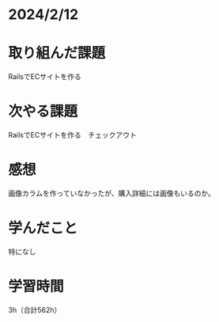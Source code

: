 # 2024/2/12
# 取り組んだ課題
RailsでECサイトを作る

# 次やる課題
RailsでECサイトを作る　チェックアウト

# 感想
画像カラムを作っていなかったが、購入詳細には画像もいるのか。

# 学んだこと
特になし

# 学習時間
3h（合計562h）

